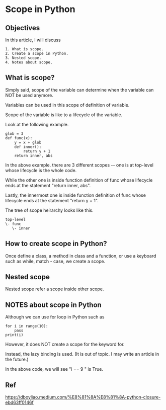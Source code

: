 # Scope in Python
## Objectives
In this article, I will discuss

    1. What is scope.
    2. Create a scope in Python.
    3. Nested scope.
    4. Notes about scope.

## What is scope?
Simply said, scope of the variable can determine when the variable can NOT be used anymore.

Variables can be used in this scope of definition of variable.

Scope of the variable is like to a lifecycle of the variable.

Look at the following example.

    glob = 3
    def func(x):
        y = x + glob
        def inner():
            return y + 1
        return inner, abs

In the above example. there are 3 different scopes -- one is at top-level whose lifecycle is the whole code.

While the other one is inside function definition of func whose lifecycle ends at the statement "return inner, abs".

Lastly, the innermost one is inside function definition of func whose lifecycle ends at the statement "return y + 1".

The tree of scope heirarchy looks like this.

    top-level 
    \- func
       \- inner
       
## How to create scope in Python?
Once define a class, a method in class and a function, or use a keyboard such as while, match - case, we create a scope.

## Nested scope
Nested scope refer a scope inside other scope.

## NOTES about scope in Python
Although we can use for loop in Python such as 

    for i in range(10):
        pass
    print(i)

However, it does NOT create a scope for the keyword for.

Instead, the lazy binding is used. (It is out of topic. I may write an article in the future.)

In the above code, we will see "i == 9 " is True.
## Ref
https://dboyliao.medium.com/%E8%81%8A%E8%81%8A-python-closure-ebd63ff0146f

